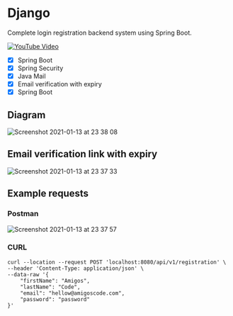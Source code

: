 # Django

Complete login registration backend system using Spring Boot.

[![YouTube Video](https://user-images.githubusercontent.com/40702606/104790682-d62ac880-578f-11eb-8353-aa68739ffe42.png)](https://www.youtube.com/watch?v=QwQuro7ekvc)

- [x] Spring Boot
- [x] Spring Security
- [x] Java Mail
- [x] Email verification with expiry
- [x] Spring Boot

## Diagram
![Screenshot 2021-01-13 at 23 38 08](https://user-images.githubusercontent.com/40702606/104789980-15581a00-578e-11eb-998d-30f2e6a9f461.png)

## Email verification link with expiry
![Screenshot 2021-01-13 at 23 37 33](https://user-images.githubusercontent.com/40702606/104789893-0c674880-578e-11eb-939a-2a1cd3a8dfd2.png)

## Example requests
### Postman
![Screenshot 2021-01-13 at 23 37 57](file:///C:/Users/faisa/OneDrive/%E2%80%8F%E2%80%8F%D8%A7%D9%84%D8%B5%D9%88%D8%B1%20-%20%D9%86%D8%B3%D8%AE%D8%A9/%D8%A7%D9%84%D8%B5%D9%88%D8%B1/%D9%84%D9%81%D8%A9%20%D9%83%D8%A7%D9%85%D9%8A%D8%B1%D8%A7/%D9%84%D9%82%D8%B7%D8%A7%D8%AA%20%D8%A7%D9%84%D8%B4%D8%A7%D8%B4%D8%A9/Screenshot%202023-11-03%20034613.png)

### CURL
```
curl --location --request POST 'localhost:8080/api/v1/registration' \
--header 'Content-Type: application/json' \
--data-raw '{
    "firstName": "Amigos",
    "lastName": "Code",
    "email": "hellow@amigoscode.com",
    "password": "password"
}'
```
